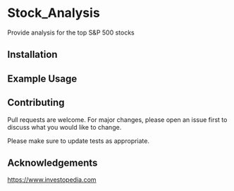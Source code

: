 # Stock_Analysis

Provide analysis for the top S&P 500 stocks

## Installation

## Example Usage

## Contributing

Pull requests are welcome. For major changes, please open an issue first to discuss what you would like to change.

Please make sure to update tests as appropriate.

## Acknowledgements

https://www.investopedia.com
